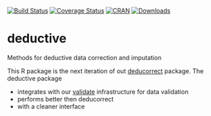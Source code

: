[![Build Status](https://travis-ci.org/data-cleaning/deductive.svg?branch=master)](https://travis-ci.org/data-cleaning/deductive)
[![Coverage Status](https://coveralls.io/repos/data-cleaning/deductive/badge.svg?branch=master&service=github)](https://coveralls.io/github/data-cleaning/deductive?branch=master)
[![CRAN](http://www.r-pkg.org/badges/version/deductive)](http://cran.r-project.org/package=deductive/)
[![Downloads](http://cranlogs.r-pkg.org/badges/deductive)](http://www.r-pkg.org/pkg/deductive) 


# deductive
Methods for deductive data correction and imputation

This R package is the next iteration of out [deducorrect](https://cran.r-project.org/web/packages/deducorrect/index.html) package. The deductive package 

- integrates with our [validate](https://cran.r-project.org/web/packages/validate/index.html) infrastructure for data validation
- performs better then deducorrect
- with a cleaner interface

